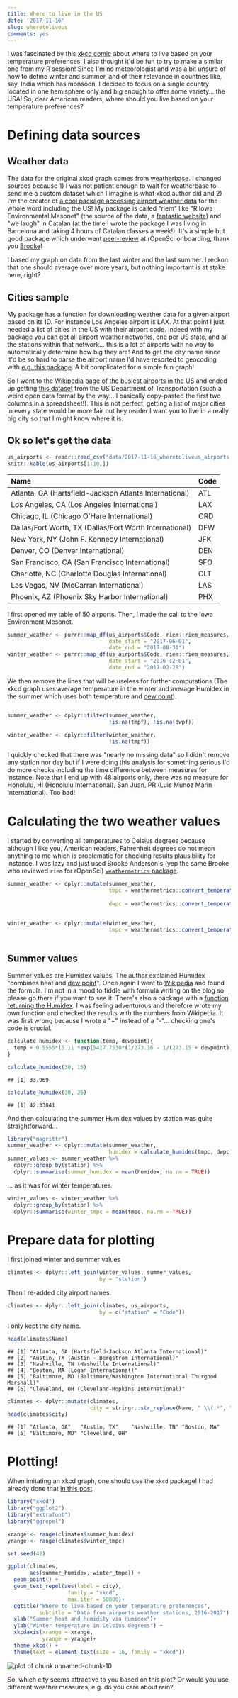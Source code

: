 ```yaml
---
title: Where to live in the US
date: '2017-11-16'
slug: wheretoliveus
comments: yes
---
```



I was fascinated by this [xkcd comic](https://xkcd.com/1916/) about where to live based on your temperature preferences. I also thought it'd be fun to try to make a similar one from my R session! Since I'm no meteorologist and was a bit unsure of how to define winter and summer, and of their relevance in countries like, say, India which has monsoon, I decided to focus on a single country located in one hemisphere only and big enough to offer some variety... the USA! So, dear American readers, where should you live based on your temperature preferences?

<!--more-->

# Defining data sources

## Weather data

The data for the original xkcd graph comes from [weatherbase](http://www.weatherbase.com/). I changed sources because 1) I was not patient enough to wait for weatherbase to send me a custom dataset which I imagine is what xkcd author did and 2) I'm the creator of [a cool package accessing airport weather data](http://ropensci.github.io/riem/) for the whole word including the US! My package is called "riem" like "R Iowa Environmental Mesonet" (the source of the data, a [fantastic website](https://mesonet.agron.iastate.edu/request/download.phtml?network=IN__ASOS)) and "we laugh" in Catalan (at the time I wrote the package I was living in Barcelona and taking 4 hours of Catalan classes a week!). It's a simple but good package which underwent [peer-review](https://github.com/ropensci/onboarding/issues/39) at rOpenSci onboarding, thank you [Brooke](https://twitter.com/gbwanderson)!

I based my graph on data from the last winter and the last summer. I reckon that one should average over more years, but nothing important is at stake here, right? 

## Cities sample

My package has a function for downloading weather data for a given airport based on its ID. For instance Los Angeles airport is LAX. At that point I just needed a list of cities in the US with their airport code. Indeed with my package you can get all airport weather networks, one per US state, and all the stations within that network... this is a lot of airports with no way to automatically determine how big they are! And to get the city name since it'd be so hard to parse the airport name I'd have resorted to geocoding with [e.g. this package](https://github.com/ropensci/opencage). A bit complicated for a simple fun graph!

So I went to the [Wikipedia page of the busiest airports in the US](https://en.wikipedia.org/wiki/List_of_the_busiest_airports_in_the_United_States) and ended up getting [this dataset](https://www.bts.gov/content/passengers-boarded-top-50-us-airports) from the US Department of Transportation (such a weird open data format by the way... I basically copy-pasted the first two columns in a spreadsheet!). This is not perfect, getting a list of major cities in every state would be more fair but hey reader I want you to live in a really big city so that I might know where it is.

## Ok so let's get the data


```r
us_airports <- readr::read_csv("data/2017-11-16_wheretoliveus_airports.csv")
knitr::kable(us_airports[1:10,])
```



|Name                                                    |Code |
|:-------------------------------------------------------|:----|
|Atlanta, GA (Hartsfield-Jackson Atlanta International)  |ATL  |
|Los Angeles, CA (Los Angeles International)             |LAX  |
|Chicago, IL (Chicago O'Hare International)              |ORD  |
|Dallas/Fort Worth, TX (Dallas/Fort Worth International) |DFW  |
|New York, NY (John F. Kennedy International)            |JFK  |
|Denver, CO (Denver International)                       |DEN  |
|San Francisco, CA (San Francisco International)         |SFO  |
|Charlotte, NC (Charlotte Douglas International)         |CLT  |
|Las Vegas, NV (McCarran International)                  |LAS  |
|Phoenix, AZ (Phoenix Sky Harbor International)          |PHX  |

I first opened my table of 50 airports. Then, I made the call to the Iowa Environment Mesonet.

```r
summer_weather <- purrr::map_df(us_airports$Code, riem::riem_measures,
                                date_start = "2017-06-01",
                                date_end = "2017-08-31")
winter_weather <- purrr::map_df(us_airports$Code, riem::riem_measures,
                                date_start = "2016-12-01",
                                date_end = "2017-02-28")
```

We then remove the lines that will be useless for further computations (The xkcd graph uses average temperature in the winter and average Humidex in the summer which uses both temperature and [dew point](https://en.wikipedia.org/wiki/Dew_point)).

```r

summer_weather <- dplyr::filter(summer_weather,
                                !is.na(tmpf), !is.na(dwpf))

winter_weather <- dplyr::filter(winter_weather,
                                !is.na(tmpf))
```



I quickly checked that there was "nearly no missing data" so I didn't remove any station nor day but if I were doing this analysis for something serious I'd do more checks including the time difference between measures for instance. Note that I end up with 48 airports only, there was no measure for Honolulu, HI (Honolulu International), San Juan, PR (Luis Munoz Marin International). Too bad!

# Calculating the two weather values

I started by converting all temperatures to Celsius degrees because although I like you, American readers, Fahrenheit degrees do not mean anything to me which is problematic for checking results plausibility for instance. I was lazy and just used Brooke Anderson's (yep the same Brooke who reviewed `riem` for rOpenSci) [`weathermetrics` package](https://github.com/geanders/weathermetrics/).


```r
summer_weather <- dplyr::mutate(summer_weather,
                                tmpc = weathermetrics::convert_temperature(tmpf, 
                                                                           old_metric = "f", new_metric = "c"),
                                dwpc = weathermetrics::convert_temperature(dwpf, 
                                                                           old_metric = "f", new_metric = "c")) 

winter_weather <- dplyr::mutate(winter_weather,
                                tmpc = weathermetrics::convert_temperature(tmpf, 
                                                                           old_metric = "f", new_metric = "c"))
```

## Summer values

Summer values are Humidex values. The author explained Humidex "combines heat and [dew point](https://en.wikipedia.org/wiki/Dew_point)". Once again I went to [Wikipedia](https://en.wikipedia.org/wiki/Humidex) and found the formula. I'm not in a mood to fiddle with formula writing on the blog so please go there if you want to see it. There's also a package with a [function returning the Humidex](https://www.rdocumentation.org/packages/comf/versions/0.1.7/topics/calcHumidity). I was feeling adventurous and therefore wrote my own function and checked the results with the numbers from Wikipedia. It was first wrong because I wrote a "+" instead of a "-"... checking one's code is crucial.


```r
calculate_humidex <- function(temp, dewpoint){
  temp + 0.5555*(6.11 *exp(5417.7530*(1/273.16 - 1/(273.15 + dewpoint))) - 10)
}

calculate_humidex(30, 15)
```

```
## [1] 33.969
```

```r
calculate_humidex(30, 25)
```

```
## [1] 42.33841
```

And then calculating the summer Humidex values by station was quite straightforward...


```r
library("magrittr")
summer_weather <- dplyr::mutate(summer_weather,
                                humidex = calculate_humidex(tmpc, dwpc))
summer_values <- summer_weather %>%
  dplyr::group_by(station) %>%
  dplyr::summarise(summer_humidex = mean(humidex, na.rm = TRUE))
```

... as it was for winter temperatures.


```r
winter_values <- winter_weather %>%
  dplyr::group_by(station) %>%
  dplyr::summarise(winter_tmpc = mean(tmpc, na.rm = TRUE))
```

# Prepare data for plotting

I first joined winter and summer values


```r
climates <- dplyr::left_join(winter_values, summer_values,
                             by = "station")
```

Then I re-added city airport names.


```r
climates <- dplyr::left_join(climates, us_airports,
                             by = c("station" = "Code"))
```

I only kept the city name.


```r
head(climates$Name)
```

```
## [1] "Atlanta, GA (Hartsfield-Jackson Atlanta International)"              
## [2] "Austin, TX (Austin - Bergstrom International)"                       
## [3] "Nashville, TN (Nashville International)"                             
## [4] "Boston, MA (Logan International)"                                    
## [5] "Baltimore, MD (Baltimore/Washington International Thurgood Marshall)"
## [6] "Cleveland, OH (Cleveland-Hopkins International)"
```

```r
climates <- dplyr::mutate(climates, 
                          city = stringr::str_replace(Name, " \\(.*", ""))
head(climates$city)
```

```
## [1] "Atlanta, GA"   "Austin, TX"    "Nashville, TN" "Boston, MA"   
## [5] "Baltimore, MD" "Cleveland, OH"
```

# Plotting!

When imitating an xkcd graph, one should use the `xkcd` package! I had already done that [in this post](http://www.masalmon.eu/2017/05/14/evergreenreviewgraph/). 


```r
library("xkcd")
library("ggplot2")
library("extrafont")
library("ggrepel")

xrange <- range(climates$summer_humidex)
yrange <- range(climates$winter_tmpc)

set.seed(42)

ggplot(climates,
       aes(summer_humidex, winter_tmpc)) +
  geom_point() +
  geom_text_repel(aes(label = city),
                   family = "xkcd", 
                   max.iter = 50000)+
  ggtitle("Where to live based on your temperature preferences",
          subtitle = "Data from airports weather stations, 2016-2017") +
  xlab("Summer heat and humidity via Humidex")+
  ylab("Winter temperature in Celsius degrees") +
  xkcdaxis(xrange = xrange,
           yrange = yrange)+
  theme_xkcd() +
  theme(text = element_text(size = 16, family = "xkcd"))
```

![plot of chunk unnamed-chunk-10](/figure/source/2017-11-16-wheretoliveus/unnamed-chunk-10-1.png)

So, which city seems attractive to you based on this plot? Or would you use different weather measures, e.g. do you care about rain?

